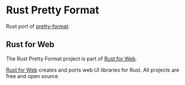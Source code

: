 # Rust Pretty Format

Rust port of [pretty-format](https://github.com/jestjs/jest/tree/main/packages/pretty-format).

## Rust for Web

The Rust Pretty Format project is part of [Rust for Web](https://github.com/RustForWeb).

[Rust for Web](https://github.com/RustForWeb) creates and ports web UI libraries for Rust. All projects are free and open source.
